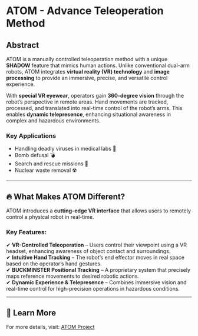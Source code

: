# ATOM - Advance Teleoperation Method

## Abstract
ATOM is a manually controlled teleoperation method with a unique **SHADOW** feature that mimics human actions. Unlike conventional dual-arm robots, ATOM integrates **virtual reality (VR) technology** and **image processing** to provide an immersive, precise, and versatile control experience.

With **special VR eyewear**, operators gain **360-degree vision** through the robot’s perspective in remote areas. Hand movements are tracked, processed, and translated into real-time control of the robot’s arms. This enables **dynamic telepresence**, enhancing situational awareness in complex and hazardous environments.

### **Key Applications**
- Handling deadly viruses in medical labs 🦠
- Bomb defusal 💣
- Search and rescue missions 🚁
- Nuclear waste removal ☢️

---

## 🔥 What Makes ATOM Different?
ATOM introduces a **cutting-edge VR interface** that allows users to remotely control a physical robot in real-time.

### **Key Features:**
✔ **VR-Controlled Teleoperation** – Users control their viewpoint using a VR headset, enhancing awareness of object contact and surroundings.  
✔ **Intuitive Hand Tracking** – The robot’s end effector moves in real space based on the operator’s hand gestures.  
✔ **BUCKMINSTER Positional Tracking** – A proprietary system that precisely maps reference movements to desired robotic actions.  
✔ **Dynamic Experience & Telepresence** – Combines immersive vision and real-time control for high-precision operations in hazardous conditions.  

---

## 📌 Learn More
For more details, visit: [ATOM Project](https://lnkd.in/gikAgeyC)


